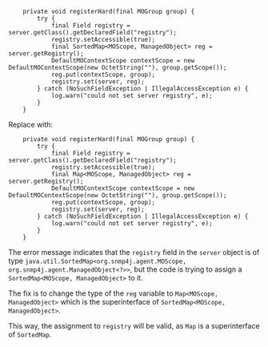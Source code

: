 ```
    private void registerHard(final MOGroup group) {
        try {
            final Field registry = server.getClass().getDeclaredField("registry");
            registry.setAccessible(true);
            final SortedMap<MOScope, ManagedObject> reg = server.getRegistry();
            DefaultMOContextScope contextScope = new DefaultMOContextScope(new OctetString(""), group.getScope());
            reg.put(contextScope, group);
            registry.set(server, reg);
        } catch (NoSuchFieldException | IllegalAccessException e) {
            log.warn("could not set server registry", e);
        }
    }
```

Replace with:
```
    private void registerHard(final MOGroup group) {
        try {
            final Field registry = server.getClass().getDeclaredField("registry");
            registry.setAccessible(true);
            final Map<MOScope, ManagedObject> reg = server.getRegistry();
            DefaultMOContextScope contextScope = new DefaultMOContextScope(new OctetString(""), group.getScope());
            reg.put(contextScope, group);
            registry.set(server, reg);
        } catch (NoSuchFieldException | IllegalAccessException e) {
            log.warn("could not set server registry", e);
        }
    }
```

The error message indicates that the `registry` field in the `server` object is of type `java.util.SortedMap<org.snmp4j.agent.MOScope, org.snmp4j.agent.ManagedObject<?>>`, but the code is trying to assign a `SortedMap<MOScope, ManagedObject>` to it.


The fix is to change the type of the `reg` variable to `Map<MOScope, ManagedObject>` which is the superinterface of `SortedMap<MOScope, ManagedObject>`.

This way, the assignment to `registry` will be valid, as `Map` is a superinterface of `SortedMap`.